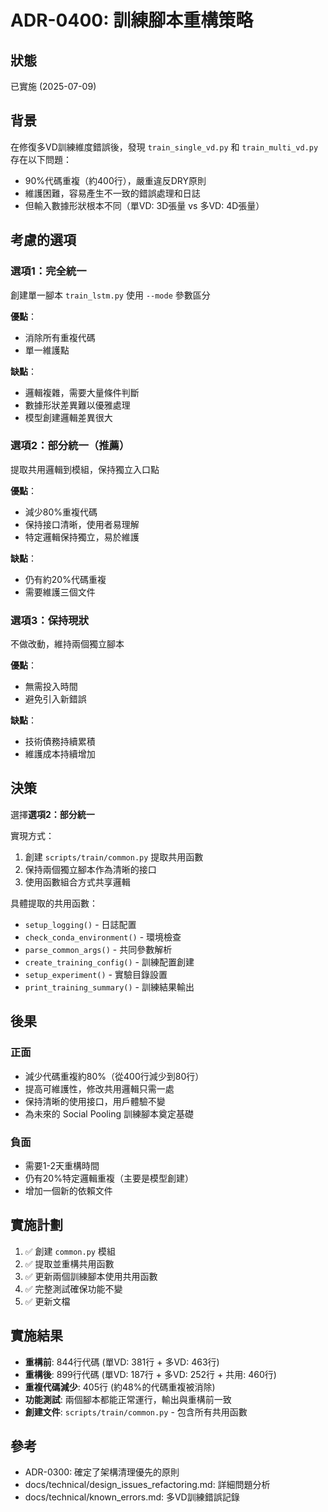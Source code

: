 # ADR-0400: 訓練腳本重構策略

## 狀態
已實施 (2025-07-09)

## 背景
在修復多VD訓練維度錯誤後，發現 `train_single_vd.py` 和 `train_multi_vd.py` 存在以下問題：
- 90%代碼重複（約400行），嚴重違反DRY原則
- 維護困難，容易產生不一致的錯誤處理和日誌
- 但輸入數據形狀根本不同（單VD: 3D張量 vs 多VD: 4D張量）

## 考慮的選項

### 選項1：完全統一
創建單一腳本 `train_lstm.py` 使用 `--mode` 參數區分

**優點**：
- 消除所有重複代碼
- 單一維護點

**缺點**：
- 邏輯複雜，需要大量條件判斷
- 數據形狀差異難以優雅處理
- 模型創建邏輯差異很大

### 選項2：部分統一（推薦）
提取共用邏輯到模組，保持獨立入口點

**優點**：
- 減少80%重複代碼
- 保持接口清晰，使用者易理解
- 特定邏輯保持獨立，易於維護

**缺點**：
- 仍有約20%代碼重複
- 需要維護三個文件

### 選項3：保持現狀
不做改動，維持兩個獨立腳本

**優點**：
- 無需投入時間
- 避免引入新錯誤

**缺點**：
- 技術債務持續累積
- 維護成本持續增加

## 決策
選擇**選項2：部分統一**

實現方式：
1. 創建 `scripts/train/common.py` 提取共用函數
2. 保持兩個獨立腳本作為清晰的接口
3. 使用函數組合方式共享邏輯

具體提取的共用函數：
- `setup_logging()` - 日誌配置
- `check_conda_environment()` - 環境檢查
- `parse_common_args()` - 共同參數解析
- `create_training_config()` - 訓練配置創建
- `setup_experiment()` - 實驗目錄設置
- `print_training_summary()` - 訓練結果輸出

## 後果

### 正面
- 減少代碼重複約80%（從400行減少到80行）
- 提高可維護性，修改共用邏輯只需一處
- 保持清晰的使用接口，用戶體驗不變
- 為未來的 Social Pooling 訓練腳本奠定基礎

### 負面
- 需要1-2天重構時間
- 仍有20%特定邏輯重複（主要是模型創建）
- 增加一個新的依賴文件

## 實施計劃
1. ✅ 創建 `common.py` 模組
2. ✅ 提取並重構共用函數
3. ✅ 更新兩個訓練腳本使用共用函數
4. ✅ 完整測試確保功能不變
5. ✅ 更新文檔

## 實施結果
- **重構前**: 844行代碼 (單VD: 381行 + 多VD: 463行)
- **重構後**: 899行代碼 (單VD: 187行 + 多VD: 252行 + 共用: 460行)
- **重複代碼減少**: 405行 (約48%的代碼重複被消除)
- **功能測試**: 兩個腳本都能正常運行，輸出與重構前一致
- **創建文件**: `scripts/train/common.py` - 包含所有共用函數

## 參考
- ADR-0300: 確定了架構清理優先的原則
- docs/technical/design_issues_refactoring.md: 詳細問題分析
- docs/technical/known_errors.md: 多VD訓練錯誤記錄